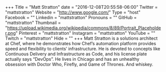 +++
Title = "Matt Stratton"
date = "2016-12-08T20:55:58-06:00"
Twitter = "mattstratton"
Website = "http://www.google.com/"
Type = "host"
Facebook = ""
Linkedin = "mattstratton"
Pronouns = ""
GitHub = "mattstratton"
Thumbnail = "https://upload.wikimedia.org/wikipedia/commons/8/89/Portrait_Placeholder.png"
Pinterest = "mattstratton"
Instagram = "mattstratton"
YouTube = ""
Twitch = "mattstratton"
Hide = ""
+++
Matt Stratton is a solutions architect at Chef, where he demonstrates how Chef’s automation platform provides speed and flexibility to clients’ infrastructure. He is devoted to concepts like Continuous Delivery and Infrastructure as Code, and his license plate actually says “DevOps”. He lives in Chicago and has an unhealthy obsession with Doctor Who, Firefly, and Game of Thrones. And whiskey.
